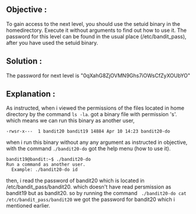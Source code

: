 ## Objective : 
To gain access to the next level, you should use the setuid binary in the homedirectory. Execute it without arguments to find out how to use it. The password for this level can be found in the usual place (/etc/bandit_pass), after you have used the setuid binary.

## Solution : 
The password for next level is "0qXahG8ZjOVMN9Ghs7iOWsCfZyXOUbYO"

## Explanation : 
As instructed, when i viewed the permissions of the files located in home directory by the command `ls -la`.
got a binary file with permission 's'. which means we can run this binary as another user, 
```
-rwsr-x---  1 bandit20 bandit19 14884 Apr 10 14:23 bandit20-do
```

when i run this binary without any any argument as instructed in objective, with the command `./bandit20-do` got the help menu (how to use it). 
```
bandit19@bandit:~$ ./bandit20-do 
Run a command as another user.
  Example: ./bandit20-do id

```
then, i read the password of bandit20 which is located in /etc/bandit_pass/bandit20. 
which doesn't have read persmission as bandit19 but as bandit20. so by running the command ` ./bandit20-do cat /etc/bandit_pass/bandit20` we got the password for bandit20 which i mentioned earlier.
